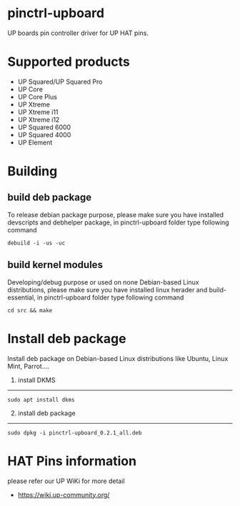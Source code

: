 # pinctrl-upboard
UP boards pin controller driver for UP HAT pins.

Supported products
=============================================
* UP Squared/UP Squared Pro
* UP Core
* UP Core Plus
* UP Xtreme
* UP Xtreme i11
* UP Xtreme i12
* UP Squared 6000
* UP Squared 4000
* UP Element

Building
=============================================
build deb package
----------------------
To release debian package purpose, please make sure you have installed devscripts and debhelper package,
in pinctrl-upboard folder type following command
```
debuild -i -us -uc
```

build kernel modules
----------------------
Developing/debug purpose or used on none Debian-based Linux distributions, please make sure you have installed linux herader and build-essential,
in pinctrl-upboard folder type following command
```
cd src && make
```

Install deb package
=============================================
Install deb package on Debian-based Linux distributions like Ubuntu, Linux Mint, Parrot....

1. install DKMS
---------------
```
sudo apt install dkms 
```
2. install deb package
------------------------
```
sudo dpkg -i pinctrl-upboard_0.2.1_all.deb
```


HAT Pins information
=============================================
please refer our UP WiKi for more detail
* https://wiki.up-community.org/

